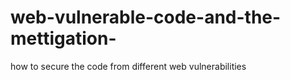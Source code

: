 # web-vulnerable-code-and-the-mettigation-
how to secure the code from different web vulnerabilities 
